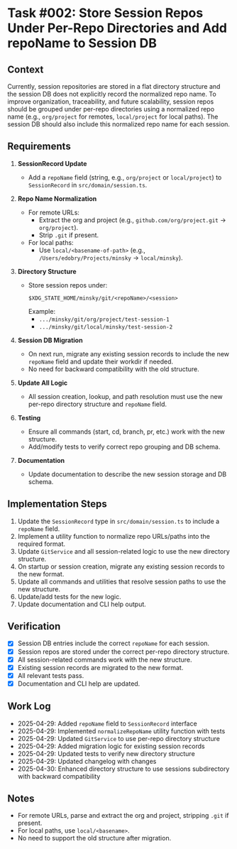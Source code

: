 # Task #002: Store Session Repos Under Per-Repo Directories and Add repoName to Session DB

## Context

Currently, session repositories are stored in a flat directory structure and the session DB does not explicitly record the normalized repo name. To improve organization, traceability, and future scalability, session repos should be grouped under per-repo directories using a normalized repo name (e.g., `org/project` for remotes, `local/project` for local paths). The session DB should also include this normalized repo name for each session.

## Requirements

1. **SessionRecord Update**
   - Add a `repoName` field (string, e.g., `org/project` or `local/project`) to `SessionRecord` in `src/domain/session.ts`.

2. **Repo Name Normalization**
   - For remote URLs:
     - Extract the org and project (e.g., `github.com/org/project.git` → `org/project`).
     - Strip `.git` if present.
   - For local paths:
     - Use `local/<basename-of-path>` (e.g., `/Users/edobry/Projects/minsky` → `local/minsky`).

3. **Directory Structure**
   - Store session repos under:
     ```
     $XDG_STATE_HOME/minsky/git/<repoName>/<session>
     ```
     Example:
     - `.../minsky/git/org/project/test-session-1`
     - `.../minsky/git/local/minsky/test-session-2`

4. **Session DB Migration**
   - On next run, migrate any existing session records to include the new `repoName` field and update their workdir if needed.
   - No need for backward compatibility with the old structure.

5. **Update All Logic**
   - All session creation, lookup, and path resolution must use the new per-repo directory structure and `repoName` field.

6. **Testing**
   - Ensure all commands (start, cd, branch, pr, etc.) work with the new structure.
   - Add/modify tests to verify correct repo grouping and DB schema.

7. **Documentation**
   - Update documentation to describe the new session storage and DB schema.

## Implementation Steps

1. Update the `SessionRecord` type in `src/domain/session.ts` to include a `repoName` field.
2. Implement a utility function to normalize repo URLs/paths into the required format.
3. Update `GitService` and all session-related logic to use the new directory structure.
4. On startup or session creation, migrate any existing session records to the new format.
5. Update all commands and utilities that resolve session paths to use the new structure.
6. Update/add tests for the new logic.
7. Update documentation and CLI help output.

## Verification

- [x] Session DB entries include the correct `repoName` for each session.
- [x] Session repos are stored under the correct per-repo directory structure.
- [x] All session-related commands work with the new structure.
- [x] Existing session records are migrated to the new format.
- [x] All relevant tests pass.
- [x] Documentation and CLI help are updated.

## Work Log
- 2025-04-29: Added `repoName` field to `SessionRecord` interface
- 2025-04-29: Implemented `normalizeRepoName` utility function with tests
- 2025-04-29: Updated `GitService` to use per-repo directory structure
- 2025-04-29: Added migration logic for existing session records
- 2025-04-29: Updated tests to verify new directory structure
- 2025-04-29: Updated changelog with changes
- 2025-04-30: Enhanced directory structure to use sessions subdirectory with backward compatibility

## Notes

- For remote URLs, parse and extract the org and project, stripping `.git` if present.
- For local paths, use `local/<basename>`.
- No need to support the old structure after migration. 
